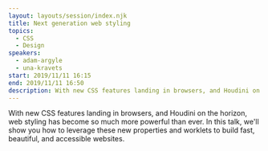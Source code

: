 ```yaml
---
layout: layouts/session/index.njk
title: Next generation web styling
topics:
  - CSS
  - Design
speakers:
  - adam-argyle
  - una-kravets
start: 2019/11/11 16:15
end: 2019/11/11 16:50
description: With new CSS features landing in browsers, and Houdini on the horizon, web styling has become so much more powerful than ever…
---
```


With new CSS features landing in browsers, and Houdini on the horizon, web styling has become so much more powerful than ever. In this talk, we'll show you how to leverage these new properties and worklets to build fast, beautiful, and accessible websites.
